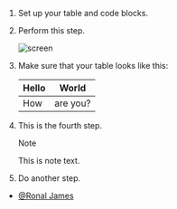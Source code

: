 1. Set up your table and code blocks.
1. Perform this step.

   ![screen](/docs/contributor/assets/adobe_standard_logo.png?lang=es)
1. Make sure that your table looks like this:

   | Hello | World |
   |---|---|
   | How | are you? |
1. This is the fourth step.

   >[!NOTE]
   >
   >This is note text.

1. Do another step.

- [@Ronal James](https://github.com/Jamesllm)
